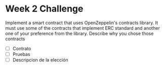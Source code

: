# Week 2 Challenge

Implement a smart contract that uses OpenZeppelin's contracts library. It must use some of the contracts that implement ERC standard and another one of your preference from the library. Describe why you chose those contracts

* [ ] Contrato
* [ ] Pruebas 
* [ ] Descripcion de la elección
